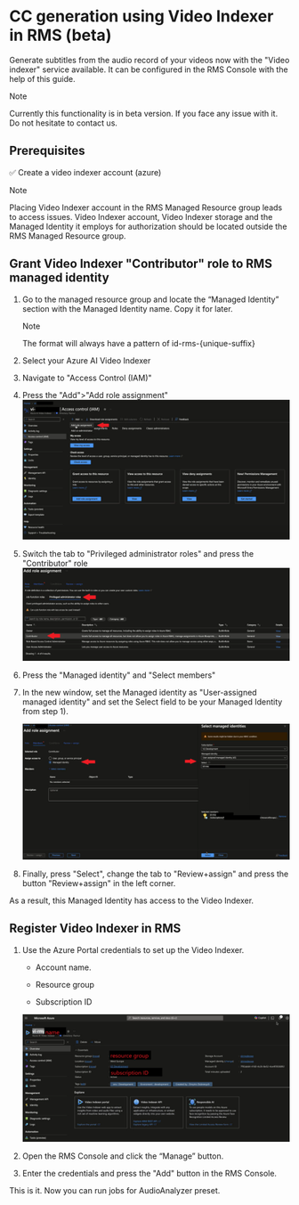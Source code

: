 # CC generation using Video Indexer in RMS (beta)

Generate subtitles from the audio record of your videos now with the "Video indexer" service available. It can be configured in the RMS Console with the help of this guide.

> [!NOTE]
> Currently this functionality is in beta version. If you face any issue with it. Do not hesitate to contact us.

## Prerequisites

✅  Create a video indexer account (azure)

> [!NOTE]
> Placing Video Indexer account in the RMS Managed Resource group leads to access issues. Video Indexer account, Video Indexer storage and the Managed Identity it employs for authorization should be located outside the RMS Managed Resource group.

## Grant Video Indexer "Contributor" role to RMS managed identity

1. Go to the managed resource group and locate the “Managed Identity” section with the Managed Identity name. Copy it for later.
    > [!NOTE]
    > The format will always have a pattern of id-rms-{unique-suffix}

2. Select your Azure AI Video Indexer

3. Navigate to "Access Control (IAM)"

4. Press the "Add">"Add role assignment"
    ![role assignment 1](img/vi-role-assignment-1.png)

5. Switch the tab to "Privileged administrator roles" and press the "Contributor" role
    ![role assignment 2](img/vi-role-assignment-2.png)

6. Press the "Managed identity" and "Select members"

7. In the new window, set the Managed identity as "User-assigned managed identity" and set the Select field to be your Managed Identity from step 1).

    ![role assignment 3](img/vi-role-assignment-3.png)

8. Finally, press "Select", change the tab to "Review+assign" and press the button "Review+assign" in the left corner.

As a result, this Managed Identity has access to the Video Indexer.

## Register Video Indexer in RMS

1. Use the Azure Portal credentials to set up the Video Indexer.

   * Account name.

   * Resource group

   * Subscription ID

    ![Video Indexer credentials](img/vi-creds.png)

2. Open the RMS Console and click the “Manage” button.

3. Enter the credentials and press the "Add" button in the RMS Console.

This is it. Now you can run jobs for AudioAnalyzer preset.
